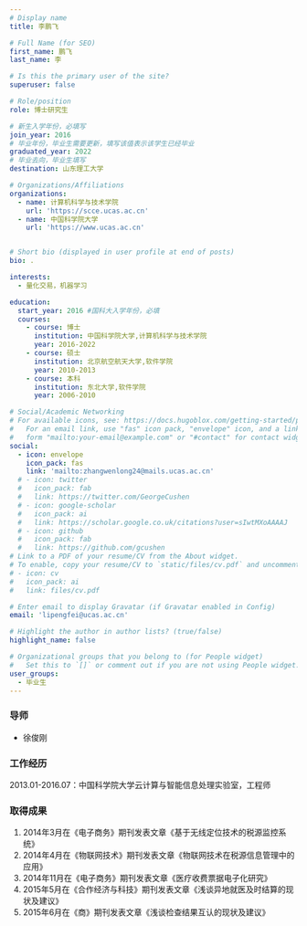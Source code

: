 ```yaml
---
# Display name
title: 李鹏飞

# Full Name (for SEO)
first_name: 鹏飞
last_name: 李

# Is this the primary user of the site?
superuser: false

# Role/position
role: 博士研究生

# 新生入学年份，必填写
join_year: 2016
# 毕业年份，毕业生需要更新，填写该值表示该学生已经毕业
graduated_year: 2022
# 毕业去向，毕业生填写
destination: 山东理工大学

# Organizations/Affiliations
organizations:
  - name: 计算机科学与技术学院
    url: 'https://scce.ucas.ac.cn'  
  - name: 中国科学院大学
    url: 'https://www.ucas.ac.cn'


# Short bio (displayed in user profile at end of posts)
bio: .

interests:
  - 量化交易，机器学习

education:
  start_year: 2016 #国科大入学年份，必填
  courses:
    - course: 博士
      institution: 中国科学院大学,计算机科学与技术学院
      year: 2016-2022
    - course: 硕士
      institution: 北京航空航天大学,软件学院
      year: 2010-2013
    - course: 本科
      institution: 东北大学,软件学院
      year: 2006-2010

# Social/Academic Networking
# For available icons, see: https://docs.hugoblox.com/getting-started/page-builder/#icons
#   For an email link, use "fas" icon pack, "envelope" icon, and a link in the
#   form "mailto:your-email@example.com" or "#contact" for contact widget.
social:
  - icon: envelope
    icon_pack: fas
    link: 'mailto:zhangwenlong24@mails.ucas.ac.cn'
  # - icon: twitter
  #   icon_pack: fab
  #   link: https://twitter.com/GeorgeCushen
  # - icon: google-scholar
  #   icon_pack: ai
  #   link: https://scholar.google.co.uk/citations?user=sIwtMXoAAAAJ
  # - icon: github
  #   icon_pack: fab
  #   link: https://github.com/gcushen
# Link to a PDF of your resume/CV from the About widget.
# To enable, copy your resume/CV to `static/files/cv.pdf` and uncomment the lines below.
# - icon: cv
#   icon_pack: ai
#   link: files/cv.pdf

# Enter email to display Gravatar (if Gravatar enabled in Config)
email: 'lipengfei@ucas.ac.cn'

# Highlight the author in author lists? (true/false)
highlight_name: false

# Organizational groups that you belong to (for People widget)
#   Set this to `[]` or comment out if you are not using People widget.
user_groups:
  - 毕业生
---
```

### **导师** 
- 徐俊刚


<!-- ### **获奖情况**-->


### **工作经历** 
2013.01-2016.07：中国科学院大学云计算与智能信息处理实验室，工程师

### **取得成果** 
1. 2014年3月在《电子商务》期刊发表文章《基于无线定位技术的税源监控系统》
2. 2014年4月在《物联网技术》期刊发表文章《物联网技术在税源信息管理中的应用》
3. 2014年11月在《电子商务》期刊发表文章《医疗收费票据电子化研究》
4. 2015年5月在《合作经济与科技》期刊发表文章《浅谈异地就医及时结算的现状及建议》
5. 2015年6月在《商》期刊发表文章《浅谈检查结果互认的现状及建议》